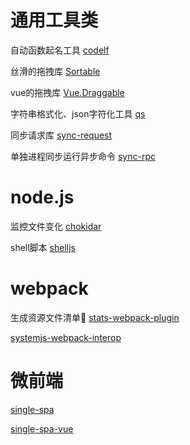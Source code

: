 # 通用工具类

自动函数起名工具 [codelf](https://unbug.github.io/codelf/)

丝滑的拖拽库 [Sortable](https://github.com/SortableJS/Sortable)

vue的拖拽库 [Vue.Draggable](https://github.com/SortableJS/Vue.Draggable)

字符串格式化、json字符化工具 [qs](https://github.com/ljharb/qs)

同步请求库 [sync-request](https://github.com/ForbesLindesay/sync-request)

单独进程同步运行异步命令 [sync-rpc](https://github.com/ForbesLindesay/sync-rpc)

# node.js

监控文件变化 [chokidar](https://github.com/paulmillr/chokidar)

shell脚本 [shelljs](https://github.com/shelljs/shelljs)


# webpack

生成资源文件清单📃 [stats-webpack-plugin](https://www.npmjs.com/package/stats-webpack-plugin)

[systemjs-webpack-interop](https://www.npmjs.com/package/systemjs-webpack-interop)


# 微前端

[single-spa](https://github.com/single-spa/single-spa)

[single-spa-vue](https://github.com/single-spa/single-spa-vue)
